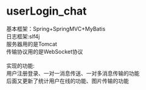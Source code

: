 # userLogin_chat<br>
基本框架：Spring+SpringMVC+MyBatis<br>
日志框架:slf4j<br>
服务器用的是Tomcat<br>
传输协议用的是WebSocket协议<br>
<br>
实现的功能:<br>
用户注册登录、一对一消息传送、一对多消息传输的功能<br>
后面又更新了统计用户在线的功能、图片传输的功能<br>
